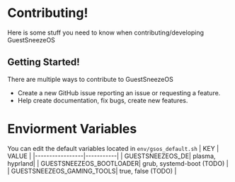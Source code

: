 # Contributing!
Here is some stuff you need to know when contributing/developing GuestSneezeOS
## Getting Started!
There are multiple ways to contribute to GuestSneezeOS
- Create a new GitHub issue reporting an issue or requesting a feature.
- Help create documentation, fix bugs, create new features.

# Enviorment Variables
You can edit the default variables located in `env/gsos_default.sh`
| KEY             | VALUE     |
|-----------------|-----------|
| GUESTSNEEZEOS_DE| plasma, hyprland|
| GUESTSNEEZEOS_BOOTLOADER| grub, systemd-boot (TODO)    |
| GUESTSNEEZEOS_GAMING_TOOLS| true, false (TODO)  |